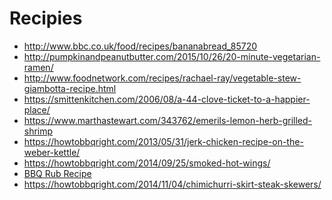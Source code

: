 Recipies
========

* http://www.bbc.co.uk/food/recipes/bananabread_85720
* http://pumpkinandpeanutbutter.com/2015/10/26/20-minute-vegetarian-ramen/
* http://www.foodnetwork.com/recipes/rachael-ray/vegetable-stew-giambotta-recipe.html
* https://smittenkitchen.com/2006/08/a-44-clove-ticket-to-a-happier-place/
* https://www.marthastewart.com/343762/emerils-lemon-herb-grilled-shrimp
* https://howtobbqright.com/2013/05/31/jerk-chicken-recipe-on-the-weber-kettle/
* https://howtobbqright.com/2014/09/25/smoked-hot-wings/
* [BBQ Rub Recipe](https://www.youtube.com/watch?v=ivBXO4CShn8)
* https://howtobbqright.com/2014/11/04/chimichurri-skirt-steak-skewers/
